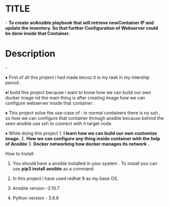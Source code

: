<h1>TITLE</h1> -
<b>To create anAnsible playbook that will retrieve newContainer IP and update the inventory. So that further Configuration of Webserver could be done inside that Container.</b>

<h1>Description</h1> - 

♦ First of all this project i had made becoz it is my task in my intership period .

♦I build this project because i want to know how we can build our own docker image nd the main thing is after creating image how we can configure webserver inside that container .

♦ This project solve the use-case of : in normal containers there is no ssh , so how we can configure that container through ansible because behind the seen ansible use ssh to connect with it target node.

♦ While doing this project
     1. <b>I learn how we can build our own customize image.</b> 
    2.  <b>How we can configure any thing inside container with the help of Ansible </b>
    3. <b> Docker networking how docker manages its network . </b>

<h>How to Install</h1>
1. You should have a ansible installed in your system . To install you can use <b>pip3 install ansible</b> as a command
 
2. In this project i have used redhat 8 as my base OS.

3. Ansible version -2.10.7

4. Python version - 3.6.8
